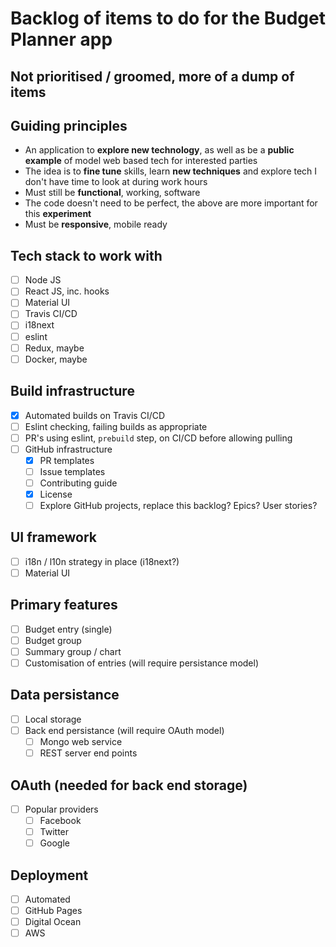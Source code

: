 # Backlog of items to do for the Budget Planner app
## Not prioritised / groomed, more of a dump of items

## Guiding principles
- An application to **explore new technology**, as well as be a **public example** of model web based tech for interested parties
- The idea is to **fine tune** skills, learn **new techniques** and explore tech I don't have time to look at during work hours
- Must still be **functional**, working, software
- The code doesn't need to be perfect, the above are more important for this **experiment**
- Must be **responsive**, mobile ready

## Tech stack to work with
- [ ] Node JS
- [ ] React JS, inc. hooks
- [ ] Material UI
- [ ] Travis CI/CD
- [ ] i18next
- [ ] eslint
- [ ] Redux, maybe
- [ ] Docker, maybe

## Build infrastructure
- [x] Automated builds on Travis CI/CD
- [ ] Eslint checking, failing builds as appropriate
- [ ] PR's using eslint, `prebuild` step, on CI/CD before allowing pulling
- [ ] GitHub infrastructure
    - [x] PR templates
    - [ ] Issue templates
    - [ ] Contributing guide
    - [x] License
    - [ ] Explore GitHub projects, replace this backlog? Epics? User stories?

## UI framework
- [ ] i18n / l10n strategy in place (i18next?)
- [ ] Material UI

## Primary features
- [ ] Budget entry (single)
- [ ] Budget group
- [ ] Summary group / chart
- [ ] Customisation of entries (will require persistance model)

## Data persistance
- [ ] Local storage
- [ ] Back end persistance (will require OAuth model)
  - [ ] Mongo web service
  - [ ] REST server end points

## OAuth (needed for back end storage)
- [ ] Popular providers
  - [ ] Facebook
  - [ ] Twitter
  - [ ] Google

## Deployment
- [ ] Automated
- [ ] GitHub Pages
- [ ] Digital Ocean
- [ ] AWS
